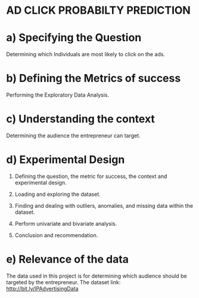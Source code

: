 # AD CLICK PROBABILTY PREDICTION

# a) Specifying the Question

Determining which Individuals are most likely to click on the ads.

# b) Defining the Metrics of success

Performing the Exploratory Data Analysis.

# c) Understanding the context

Determining the audience the entrepreneur can target.

# d) Experimental Design

1. Defining the question, the metric for success, the context and experimental design.

2. Loading and exploring the dataset.

3. Finding and dealing with outliers, anomalies, and missing data within the dataset.

4. Perform univariate and bivariate analysis.

5. Conclusion and recommendation.

# e) Relevance of the data

The data used in this project is for determining which audience should be targeted by the entrepreneur. 
The dataset link: http://bit.ly/IPAdvertisingData
